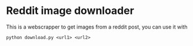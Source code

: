 # Reddit image downloader

This is a webscrapper to get images from a reddit post, you can use it with 

`python download.py <url1> <url2>`